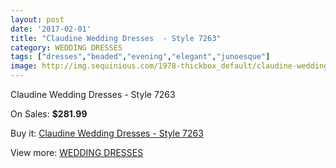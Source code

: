 ```yaml
---
layout: post
date: '2017-02-01'
title: "Claudine Wedding Dresses  - Style 7263"
category: WEDDING DRESSES
tags: ["dresses","beaded","evening","elegant","junoesque"]
image: http://img.sequinious.com/1978-thickbox_default/claudine-wedding-dresses-style-7263.jpg
---
```

Claudine Wedding Dresses  - Style 7263

On Sales: **$281.99**
<a href="https://www.sequinious.com/wedding-dresses/790-claudine-wedding-dresses-style-7263.html"><amp-img layout="responsive" width="600" height="600" src="//img.sequinious.com/1978-thickbox_default/claudine-wedding-dresses-style-7263.jpg" alt="Claudine Wedding Dresses  - Style 7263 0" /></a>

Buy it: [Claudine Wedding Dresses  - Style 7263](https://www.sequinious.com/wedding-dresses/790-claudine-wedding-dresses-style-7263.html "Claudine Wedding Dresses  - Style 7263")

View more: [WEDDING DRESSES](https://www.sequinious.com/2-wedding-dresses "WEDDING DRESSES")
